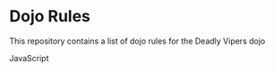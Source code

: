 Dojo Rules
==========

This repository contains a list of dojo rules for the Deadly Vipers dojo

JavaScript